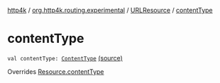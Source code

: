[http4k](../../index.md) / [org.http4k.routing.experimental](../index.md) / [URLResource](index.md) / [contentType](./content-type.md)

# contentType

`val contentType: `[`ContentType`](../../org.http4k.core/-content-type/index.md) [(source)](https://github.com/http4k/http4k/blob/master/http4k-incubator/src/main/kotlin/org/http4k/routing/experimental/URLResource.kt#L10)

Overrides [Resource.contentType](../-resource/content-type.md)

